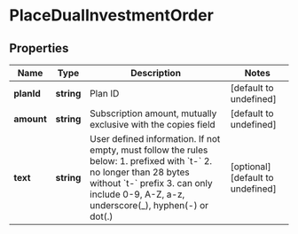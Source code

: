 # PlaceDualInvestmentOrder

## Properties

Name | Type | Description | Notes
------------ | ------------- | ------------- | -------------
**planId** | **string** | Plan ID | [default to undefined]
**amount** | **string** | Subscription amount, mutually exclusive with the copies field | [default to undefined]
**text** | **string** | User defined information. If not empty, must follow the rules below:  1. prefixed with &#x60;t-&#x60; 2. no longer than 28 bytes without &#x60;t-&#x60; prefix 3. can only include 0-9, A-Z, a-z, underscore(_), hyphen(-) or dot(.)  | [optional] [default to undefined]

